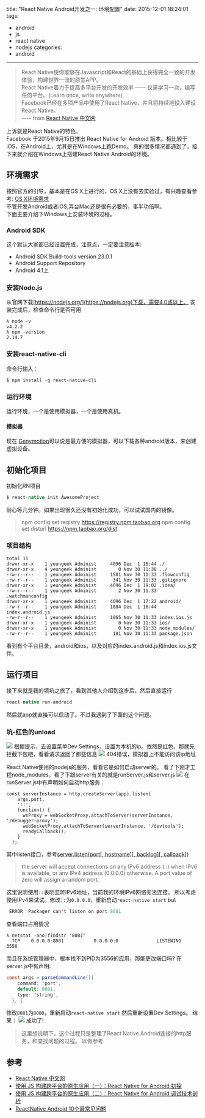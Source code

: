 title: "React Native Android开发之一: 环境配置"
date: 2015-12-01 18:24:01
tags:
- android
- js
- react native
- nodejs
categories:
- android

---
>React Native使你能够在Javascript和React的基础上获得完全一致的开发体验，构建世界一流的原生APP。  
>React Native着力于提高多平台开发的开发效率 —— 仅需学习一次，编写任何平台。(Learn once, write anywhere)  
>Facebook已经在多项产品中使用了React Native，并且将持续地投入建设React Native。  
>                                                         ---- from [React Native 中文网](http://react-native.cn/)


<!-- more -->
上诉就是React Native的特色。  
Facebook 于2015年9月15日推出 React Native for Android 版本。相比较于iOS，在Android上，尤其是在Windows上跑Demo。
真的很多情况都遇到了，接下来就介绍在Windows上搭建React Native Android的环境。

## 环境需求
按照官方的引导，基本是在OS X上进行的，OS X上没有去实验过，有兴趣查看参考: [OS X环境需求](http://react-native.cn/docs/getting-started.html#%E7%8E%AF%E5%A2%83%E9%9C%80%E6%B1%82)  
不管开发Android或者iOS,弄台Mac还是很有必要的，事半功倍啊。  
下面主要介绍下Windows上安装环境的过程。

### Android SDK
这个默认大家都已经设置完成，注意点，一定要注意版本:
* Android SDK Build-tools version 23.0.1
* Android Support Repository
* Android 4.1上

### 安装Node.js
从官网下载[https://nodejs.org/](https://nodejs.org)下载，需要4.0或以上。
安装完成后，检查命令行是否可用
``` shell
λ node -v
v4.2.2
λ npm -version
2.14.7
```
### 安装react-native-cli
命令行输入：
``` shell
$ npm install -g react-native-cli
```
### 运行环境
运行环境，一个是使用模拟器，一个是使用真机。
#### 模拟器
现在 [Genymotion](https://www.genymotion.com/)可以说是最方便的模拟器，可以下载各种android版本，来创建虚拟设备。
## 初始化项目
初始化RN项目
``` java
$ react-native init AwesomeProject
```
耐心等几分钟。如果出现很久还没有初始化成功，可以试试国内的镜像。
> npm config set registry https://registry.npm.taobao.org
> npm config set disturl https://npm.taobao.org/dist

### 项目结构
``` shell
total 11
drwxr-xr-x    1 yeungeek Administ     4096 Dec  1 16:44 ./
drwxr-xr-x    4 yeungeek Administ        0 Nov 30 11:30 ../
-rw-r--r--    1 yeungeek Administ     1501 Nov 30 11:33 .flowconfig
-rw-r--r--    1 yeungeek Administ      341 Nov 30 11:33 .gitignore
drwxr-xr-x    1 yeungeek Administ     4096 Dec  1 19:02 .idea/
-rw-r--r--    1 yeungeek Administ        2 Nov 30 11:33 .watchmanconfig
drwxr-xr-x    1 yeungeek Administ     4096 Dec  1 17:22 android/
-rw-r--r--    1 yeungeek Administ     1084 Dec  1 16:44 index.android.js
-rw-r--r--    1 yeungeek Administ     1065 Nov 30 11:33 index.ios.js
drwxr-xr-x    1 yeungeek Administ        0 Nov 30 11:33 ios/
drwxr-xr-x    1 yeungeek Administ        0 Nov 30 11:33 node_modules/
-rw-r--r--    1 yeungeek Administ      181 Nov 30 11:33 package.json
```
看到有个平台目录，android和ios，以及对应的index.android.js和index.ios.js文件。
## 运行项目
接下来就是我的填坑之旅了，看到其他人介绍到这步后，然后直接运行
```  java
react-native run-android
```
然后就app就直接可以启动了。不过我遇到了下面的这个问题。
### 坑-红色的unload
![](http://pic.yupoo.com/yeungeek/F8ZvRRpy/medish.jpg)
根据提示，去设置菜单Dev Settings，设置为本机的ip。依然是红色，那就先拦截下包吧，看看请求返回了那些信息
![](http://pic.yupoo.com/yeungeek/F8ZCfDoQ/medish.jpg)
404错误，模拟器上不能访问该ip地址  

React Native使用的nodejs的服务，看看它是如何启动server的。
看了下刚才工程node_modules，看了下跟server有关的就是runServer.js和server.js
![](http://pic.yupoo.com/yeungeek/F8ZEc3o7/medish.jpg)
在runServer.js中有声明如何启动http服务：
``` nodejs
const serverInstance = http.createServer(app).listen(
    args.port,
    '::',
    function() {
      wsProxy = webSocketProxy.attachToServer(serverInstance, '/debugger-proxy');
      webSocketProxy.attachToServer(serverInstance, '/devtools');
      readyCallback();
    }
  );
```
其中listen接口，参考[server.listen(port[, hostname][, backlog][, callback])](https://nodejs.org/api/http.html#http_server_listen_port_hostname_backlog_callback)
>the server will accept connections on any IPv6 address (::) when IPv6 is available, or any IPv4 address (0.0.0.0) otherwise. A port value of zero will assign a random port.

这里说明使用`::`表明监听IPv6地址，当前我的环境IPv6网络无法连接。
所以考虑使用IPv4来试试。修改`::`为`0.0.0.0`，重新启动`react-native start`
but
``` java
 ERROR  Packager can't listen on port 8081
```
查看端口占用情况
``` shell
λ netstat -ano|findstr "8081"
  TCP    0.0.0.0:8081           0.0.0.0:0              LISTENING       3556
```
而且在系统管理器中，根本找不到PID为3556的应用，那能更改端口吗?
在server.js中有声明:
``` java
const args = parseCommandLine([{
    command: 'port',
    default: 8081,
    type: 'string',
  }, {
```
修改`8081`为`8080`，重新启动`react-native start`
然后重新设置Dev Settings。
结果：
![](http://pic.yupoo.com/yeungeek/F90hBpl0/medish.jpg)
成功了!

>这里想说明下，这个过程只是整理了React Native Android连接的http服务，和查找问题的过程。
以做参考

## 参考
* [React Native 中文网](http://react-native.cn/)
* [使用 JS 构建跨平台的原生应用（一）：React Native for Android 初探](http://taobaofed.org/blog/2015/11/18/react-native-for-android-hello-world/)
* [使用 JS 构建跨平台的原生应用（二）：React Native for Android 调试技术剖析](http://taobaofed.org/blog/2015/11/25/react-native-android-debug/)
* [ReactNative Android 10个最常见问题](https://github.com/yipengmu/ReactNative_Android_QA)
